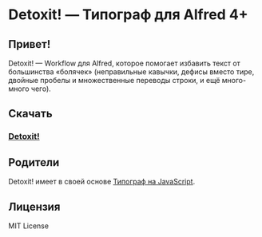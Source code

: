 Detoxit! — Типограф для Alfred 4+
======================
## Привет!
Detoxit! — Workflow для Alfred, которое помогает избавить текст от большинства «болячек» (неправильные кавычки, дефисы вместо тире, двойные пробелы и множественные переводы строки, и ещё много-много чего).
## Скачать
### [Detoxit!](https://github.com/vandesign/alfred-detoxit/blob/master/Detoxit.alfredworkflow)
## Родители
Detoxit! имеет в своей основе [Типограф на JavaScript](https://github.com/typograf/typograf).
## Лицензия
MIT License
